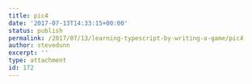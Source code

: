 ```yaml
---
title: pic4
date: '2017-07-13T14:33:15+00:00'
status: publish
permalink: /2017/07/13/learning-typescript-by-writing-a-game/pic4
author: stevedunn
excerpt: ''
type: attachment
id: 172
---
```

<!DOCTYPE html PUBLIC "-//W3C//DTD HTML 4.0 Transitional//EN" "http://www.w3.org/TR/REC-html40/loose.dtd">
<?xml encoding="UTF-8">
